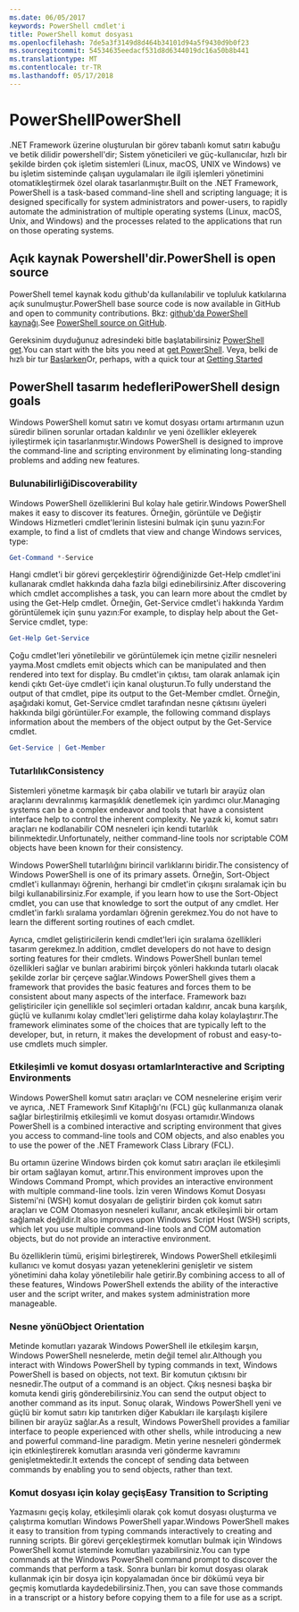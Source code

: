 ```yaml
---
ms.date: 06/05/2017
keywords: PowerShell cmdlet'i
title: PowerShell komut dosyası
ms.openlocfilehash: 7de5a3f3149d8d464b34101d94a5f9430d9b0f23
ms.sourcegitcommit: 54534635eedacf531d8d6344019dc16a50b8b441
ms.translationtype: MT
ms.contentlocale: tr-TR
ms.lasthandoff: 05/17/2018
---
```

# <a name="powershell"></a><span data-ttu-id="2ea01-103">PowerShell</span><span class="sxs-lookup"><span data-stu-id="2ea01-103">PowerShell</span></span>

<span data-ttu-id="2ea01-104">.NET Framework üzerine oluşturulan bir görev tabanlı komut satırı kabuğu ve betik dilidir powershell'dir; Sistem yöneticileri ve güç-kullanıcılar, hızlı bir şekilde birden çok işletim sistemleri (Linux, macOS, UNIX ve Windows) ve bu işletim sisteminde çalışan uygulamaları ile ilgili işlemleri yönetimini otomatikleştirmek özel olarak tasarlanmıştır.</span><span class="sxs-lookup"><span data-stu-id="2ea01-104">Built on the .NET Framework, PowerShell is a task-based command-line shell and scripting language; it is designed specifically for system administrators and power-users, to rapidly automate the administration of multiple operating systems (Linux, macOS, Unix, and Windows) and the processes related to the applications that run on those operating systems.</span></span>

## <a name="powershell-is-open-source"></a><span data-ttu-id="2ea01-105">Açık kaynak Powershell'dir.</span><span class="sxs-lookup"><span data-stu-id="2ea01-105">PowerShell is open source</span></span>

<span data-ttu-id="2ea01-106">PowerShell temel kaynak kodu github'da kullanılabilir ve topluluk katkılarına açık sunulmuştur.</span><span class="sxs-lookup"><span data-stu-id="2ea01-106">PowerShell base source code is now available in GitHub and open to community contributions.</span></span> <span data-ttu-id="2ea01-107">Bkz: [github'da PowerShell kaynağı](https://github.com/powershell/powershell).</span><span class="sxs-lookup"><span data-stu-id="2ea01-107">See [PowerShell source on GitHub](https://github.com/powershell/powershell).</span></span>

<span data-ttu-id="2ea01-108">Gereksinim duyduğunuz adresindeki bitle başlatabilirsiniz [PowerShell get](https://github.com/PowerShell/PowerShell#get-powershell).</span><span class="sxs-lookup"><span data-stu-id="2ea01-108">You can start with the bits you need at [get PowerShell](https://github.com/PowerShell/PowerShell#get-powershell).</span></span>
<span data-ttu-id="2ea01-109">Veya, belki de hızlı bir tur [Başlarken](https://github.com/PowerShell/PowerShell/blob/master/docs/learning-powershell)</span><span class="sxs-lookup"><span data-stu-id="2ea01-109">Or, perhaps, with a quick tour at [Getting Started](https://github.com/PowerShell/PowerShell/blob/master/docs/learning-powershell)</span></span>

## <a name="powershell-design-goals"></a><span data-ttu-id="2ea01-110">PowerShell tasarım hedefleri</span><span class="sxs-lookup"><span data-stu-id="2ea01-110">PowerShell design goals</span></span>
<span data-ttu-id="2ea01-111">Windows PowerShell komut satırı ve komut dosyası ortamı artırmanın uzun süredir bilinen sorunlar ortadan kaldırılır ve yeni özellikler ekleyerek iyileştirmek için tasarlanmıştır.</span><span class="sxs-lookup"><span data-stu-id="2ea01-111">Windows PowerShell is designed to improve the command-line and scripting environment by eliminating long-standing problems and adding new features.</span></span>

### <a name="discoverability"></a><span data-ttu-id="2ea01-112">Bulunabilirliği</span><span class="sxs-lookup"><span data-stu-id="2ea01-112">Discoverability</span></span>
<span data-ttu-id="2ea01-113">Windows PowerShell özelliklerini Bul kolay hale getirir.</span><span class="sxs-lookup"><span data-stu-id="2ea01-113">Windows PowerShell makes it easy to discover its features.</span></span> <span data-ttu-id="2ea01-114">Örneğin, görüntüle ve Değiştir Windows Hizmetleri cmdlet'lerinin listesini bulmak için şunu yazın:</span><span class="sxs-lookup"><span data-stu-id="2ea01-114">For example, to find a list of cmdlets that view and change Windows services, type:</span></span>

```powershell
Get-Command *-Service
```

<span data-ttu-id="2ea01-115">Hangi cmdlet'i bir görevi gerçekleştirir öğrendiğinizde Get-Help cmdlet'ini kullanarak cmdlet hakkında daha fazla bilgi edinebilirsiniz.</span><span class="sxs-lookup"><span data-stu-id="2ea01-115">After discovering which cmdlet accomplishes a task, you can learn more about the cmdlet by using the Get-Help cmdlet.</span></span> <span data-ttu-id="2ea01-116">Örneğin, Get-Service cmdlet'i hakkında Yardım görüntülemek için şunu yazın:</span><span class="sxs-lookup"><span data-stu-id="2ea01-116">For example, to display help about the Get-Service cmdlet, type:</span></span>

```powershell
Get-Help Get-Service
```
<span data-ttu-id="2ea01-117">Çoğu cmdlet'leri yönetilebilir ve görüntülemek için metne çizilir nesneleri yayma.</span><span class="sxs-lookup"><span data-stu-id="2ea01-117">Most cmdlets emit objects which can be manipulated and then rendered into text for display.</span></span> <span data-ttu-id="2ea01-118">Bu cmdlet'in çıktısı, tam olarak anlamak için kendi çıktı Get-üye cmdlet'i için kanal oluşturun.</span><span class="sxs-lookup"><span data-stu-id="2ea01-118">To fully understand the output of that cmdlet, pipe its output to the Get-Member cmdlet.</span></span> <span data-ttu-id="2ea01-119">Örneğin, aşağıdaki komut, Get-Service cmdlet tarafından nesne çıktısını üyeleri hakkında bilgi görüntüler.</span><span class="sxs-lookup"><span data-stu-id="2ea01-119">For example, the following command displays information about the members of the object output by the Get-Service cmdlet.</span></span>

```powershell
Get-Service | Get-Member
```

### <a name="consistency"></a><span data-ttu-id="2ea01-120">Tutarlılık</span><span class="sxs-lookup"><span data-stu-id="2ea01-120">Consistency</span></span>
<span data-ttu-id="2ea01-121">Sistemleri yönetme karmaşık bir çaba olabilir ve tutarlı bir arayüz olan araçlarını devralınmış karmaşıklık denetlemek için yardımcı olur.</span><span class="sxs-lookup"><span data-stu-id="2ea01-121">Managing systems can be a complex endeavor and tools that have a consistent interface help to control the inherent complexity.</span></span> <span data-ttu-id="2ea01-122">Ne yazık ki, komut satırı araçları ne kodlanabilir COM nesneleri için kendi tutarlılık bilinmektedir.</span><span class="sxs-lookup"><span data-stu-id="2ea01-122">Unfortunately, neither command-line tools nor scriptable COM objects have been known for their consistency.</span></span>

<span data-ttu-id="2ea01-123">Windows PowerShell tutarlılığını birincil varlıklarını biridir.</span><span class="sxs-lookup"><span data-stu-id="2ea01-123">The consistency of Windows PowerShell is one of its primary assets.</span></span> <span data-ttu-id="2ea01-124">Örneğin, Sort-Object cmdlet'i kullanmayı öğrenin, herhangi bir cmdlet'in çıkışını sıralamak için bu bilgi kullanabilirsiniz.</span><span class="sxs-lookup"><span data-stu-id="2ea01-124">For example, if you learn how to use the Sort-Object cmdlet, you can use that knowledge to sort the output of any cmdlet.</span></span> <span data-ttu-id="2ea01-125">Her cmdlet'in farklı sıralama yordamları öğrenin gerekmez.</span><span class="sxs-lookup"><span data-stu-id="2ea01-125">You do not have to learn the different sorting routines of each cmdlet.</span></span>

<span data-ttu-id="2ea01-126">Ayrıca, cmdlet geliştiricilerin kendi cmdlet'leri için sıralama özellikleri tasarım gerekmez.</span><span class="sxs-lookup"><span data-stu-id="2ea01-126">In addition, cmdlet developers do not have to design sorting features for their cmdlets.</span></span> <span data-ttu-id="2ea01-127">Windows PowerShell bunları temel özellikleri sağlar ve bunları arabirimi birçok yönleri hakkında tutarlı olacak şekilde zorlar bir çerçeve sağlar.</span><span class="sxs-lookup"><span data-stu-id="2ea01-127">Windows PowerShell gives them a framework that provides the basic features and forces them to be consistent about many aspects of the interface.</span></span> <span data-ttu-id="2ea01-128">Framework bazı geliştiriciler için genellikle sol seçimleri ortadan kaldırır, ancak buna karşılık, güçlü ve kullanımı kolay cmdlet'leri geliştirme daha kolay kolaylaştırır.</span><span class="sxs-lookup"><span data-stu-id="2ea01-128">The framework eliminates some of the choices that are typically left to the developer, but, in return, it makes the development of robust and easy-to-use cmdlets much simpler.</span></span>

### <a name="interactive-and-scripting-environments"></a><span data-ttu-id="2ea01-129">Etkileşimli ve komut dosyası ortamlar</span><span class="sxs-lookup"><span data-stu-id="2ea01-129">Interactive and Scripting Environments</span></span>
<span data-ttu-id="2ea01-130">Windows PowerShell komut satırı araçları ve COM nesnelerine erişim verir ve ayrıca, .NET Framework Sınıf Kitaplığı'nı (FCL) güç kullanmanıza olanak sağlar birleştirilmiş etkileşimli ve komut dosyası ortamıdır.</span><span class="sxs-lookup"><span data-stu-id="2ea01-130">Windows PowerShell is a combined interactive and scripting environment that gives you access to command-line tools and COM objects, and also enables you to use the power of the .NET Framework Class Library (FCL).</span></span>

<span data-ttu-id="2ea01-131">Bu ortamın üzerine Windows birden çok komut satırı araçları ile etkileşimli bir ortam sağlayan komut, artırır.</span><span class="sxs-lookup"><span data-stu-id="2ea01-131">This environment improves upon the Windows Command Prompt, which provides an interactive environment with multiple command-line tools.</span></span> <span data-ttu-id="2ea01-132">İzin veren Windows Komut Dosyası Sistemi'ni (WSH) komut dosyaları de geliştirir birden çok komut satırı araçları ve COM Otomasyon nesneleri kullanır, ancak etkileşimli bir ortam sağlamak değildir.</span><span class="sxs-lookup"><span data-stu-id="2ea01-132">It also improves upon Windows Script Host (WSH) scripts, which let you use multiple command-line tools and COM automation objects, but do not provide an interactive environment.</span></span>

<span data-ttu-id="2ea01-133">Bu özelliklerin tümü, erişimi birleştirerek, Windows PowerShell etkileşimli kullanıcı ve komut dosyası yazan yeteneklerini genişletir ve sistem yönetimini daha kolay yönetilebilir hale getirir.</span><span class="sxs-lookup"><span data-stu-id="2ea01-133">By combining access to all of these features, Windows PowerShell extends the ability of the interactive user and the script writer, and makes system administration more manageable.</span></span>

### <a name="object-orientation"></a><span data-ttu-id="2ea01-134">Nesne yönü</span><span class="sxs-lookup"><span data-stu-id="2ea01-134">Object Orientation</span></span>
<span data-ttu-id="2ea01-135">Metinde komutları yazarak Windows PowerShell ile etkileşim karşın, Windows PowerShell nesnelerde, metin değil temel alır.</span><span class="sxs-lookup"><span data-stu-id="2ea01-135">Although you interact with Windows PowerShell by typing commands in text, Windows PowerShell is based on objects, not text.</span></span> <span data-ttu-id="2ea01-136">Bir komutun çıktısını bir nesnedir.</span><span class="sxs-lookup"><span data-stu-id="2ea01-136">The output of a command is an object.</span></span> <span data-ttu-id="2ea01-137">Çıkış nesnesi başka bir komuta kendi giriş gönderebilirsiniz.</span><span class="sxs-lookup"><span data-stu-id="2ea01-137">You can send the output object to another command as its input.</span></span> <span data-ttu-id="2ea01-138">Sonuç olarak, Windows PowerShell yeni ve güçlü bir komut satırı kip tanıtırken diğer Kabukları ile karşılaştı kişilere bilinen bir arayüz sağlar.</span><span class="sxs-lookup"><span data-stu-id="2ea01-138">As a result, Windows PowerShell provides a familiar interface to people experienced with other shells, while introducing a new and powerful command-line paradigm.</span></span> <span data-ttu-id="2ea01-139">Metin yerine nesneleri göndermek için etkinleştirerek komutları arasında veri gönderme kavramını genişletmektedir.</span><span class="sxs-lookup"><span data-stu-id="2ea01-139">It extends the concept of sending data between commands by enabling you to send objects, rather than text.</span></span>

### <a name="easy-transition-to-scripting"></a><span data-ttu-id="2ea01-140">Komut dosyası için kolay geçiş</span><span class="sxs-lookup"><span data-stu-id="2ea01-140">Easy Transition to Scripting</span></span>
<span data-ttu-id="2ea01-141">Yazmasını geçiş kolay, etkileşimli olarak çok komut dosyası oluşturma ve çalıştırma komutları Windows PowerShell yapar.</span><span class="sxs-lookup"><span data-stu-id="2ea01-141">Windows PowerShell makes it easy to transition from typing commands interactively to creating and running scripts.</span></span> <span data-ttu-id="2ea01-142">Bir görevi gerçekleştirmek komutları bulmak için Windows PowerShell komut isteminde komutları yazabilirsiniz.</span><span class="sxs-lookup"><span data-stu-id="2ea01-142">You can type commands at the Windows PowerShell command prompt to discover the commands that perform a task.</span></span> <span data-ttu-id="2ea01-143">Sonra bunları bir komut dosyası olarak kullanmak için bir dosya için kopyalamadan önce bir dökümü veya bir geçmiş komutlarda kaydedebilirsiniz.</span><span class="sxs-lookup"><span data-stu-id="2ea01-143">Then, you can save those commands in a transcript or a history before copying them to a file for use as a script.</span></span>
